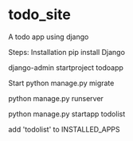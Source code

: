 # todo_site
A todo app using django

Steps:
Installation
pip install Django

django-admin startproject todoapp

Start
python manage.py migrate

python manage.py runserver

python manage.py startapp todolist

add 'todolist' to INSTALLED_APPS
